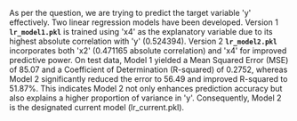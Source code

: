 As per the question, we are trying to predict the target variable 'y' effectively. Two linear regression models have been developed. Version 1 **`lr_model1.pkl`** is trained using 'x4' as the explanatory variable due to its highest absolute correlation with 'y' (0.524394). Version 2 **`lr_model2.pkl`** incorporates both 'x2' (0.471165 absolute correlation) and 'x4' for improved predictive power. On test data, Model 1 yielded a Mean Squared Error (MSE) of 85.07 and a Coefficient of Determination (R-squared) of 0.2752, whereas Model 2 significantly reduced the error to 56.49 and improved R-squared to 51.87%. This indicates Model 2 not only enhances prediction accuracy but also explains a higher proportion of variance in 'y'. Consequently, Model 2 is the designated current model (lr_current.pkl).
